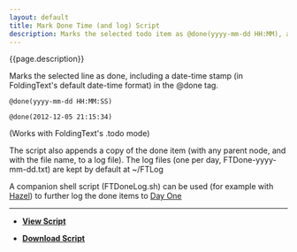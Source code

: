 ```yaml
---
layout: default
title: Mark Done Time (and log) Script
description: Marks the selected todo item as @done(yyyy-mm-dd HH:MM), and appends a copy to a log file
---
```


{{page.description}}

Marks the selected line as done, including a date-time stamp (in FoldingText's default date-time format) in the @done tag.

	@done(yyyy-mm-dd HH:MM:SS)
	
	@done(2012-12-05 21:15:34)

(Works with FoldingText's .todo mode)

The script also appends a copy of the done item (with any parent node, and with the file name, to a log file).
The log files (one per day, FTDone-yyyy-mm-dd.txt) are kept by default at ~/FTLog

A companion shell script (FTDoneLog.sh) can be used (for example with [Hazel](www.noodlesoft.com/hazel.php)) to further log the done items to [Day One](https://itunes.apple.com/us/app/day-one/id422304217?mt=12)

***

- [**View Script**](https://github.com/RobTrew/tree-tools/blob/master/FoldingText%20scripts/Task%20management/MarkDoneTime.applescript)
 
- [**Download Script**](https://github.com/RobTrew/tree-tools/blob/master/FoldingText%20scripts/Task%20management/MarkDoneTime.scpt?raw=true)